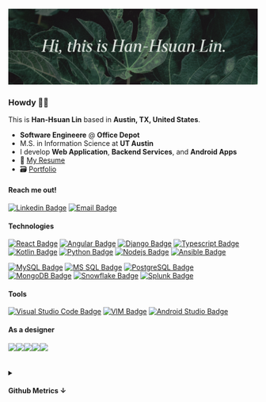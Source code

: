 ![Banner](https://raw.githubusercontent.com/jercymat/jercymat/master/banner.png)

### Howdy 👋🤘

This is **Han-Hsuan Lin** based in **Austin, TX, United States**.

* **Software Engineere** @ **Office Depot**
* M.S. in Information Science at **UT Austin**
* I develop **Web Application**, **Backend Services**, and **Android Apps**
* 📎 [My Resume](https://drive.google.com/file/d/1etnOLktRuZdh71AMQK_pNAxrA-KHZ1np/view?usp=sharing)
* 🗃 [Portfolio](https://drive.google.com/file/d/1tQqqHvkx_5R2viL35R9xvtoRSx0qCyYa/view?usp=sharing)

#### Reach me out!

[![Linkedin Badge](https://img.shields.io/badge/LinkedIn-0077B5?style=for-the-badge&labelColor=121612&logo=linkedin&logoColor=white)](https://www.linkedin.com/in/han-hsuan-lin/)
[![Email Badge](https://img.shields.io/badge/email-hanhsuan.l@gmail.com-D14836?style=for-the-badge&labelColor=121612&logo=gmail&logoColor=white)](mailto:hanhsuan.l@gmail.com)

#### Technologies

[![React Badge](https://img.shields.io/badge/-React-61DBFB?style=for-the-badge&labelColor=black&logo=react&logoColor=61DBFB)](#)
[![Angular Badge](https://img.shields.io/badge/-Angular-DD0031?style=for-the-badge&labelColor=black&logo=angular&logoColor=DD0031)](#)
[![Django Badge](https://img.shields.io/badge/-Django-092E20?style=for-the-badge&labelColor=black&logo=django&logoColor=white)](#)
[![Typescript Badge](https://img.shields.io/badge/-Typescript-007ACC?style=for-the-badge&labelColor=black&logo=typescript&logoColor=007ACC)](#)
[![Kotlin Badge](https://img.shields.io/badge/-Kotlin-7F52FF?style=for-the-badge&labelColor=black&logo=kotlin&logoColor=7F52FF)](#)
[![Python Badge](https://img.shields.io/badge/-Python-3776AB?style=for-the-badge&labelColor=black&logo=python&logoColor=3776AB)](#)
[![Nodejs Badge](https://img.shields.io/badge/-Nodejs-3C873A?style=for-the-badge&labelColor=black&logo=node.js&logoColor=3C873A)](#)
[![Ansible Badge](https://img.shields.io/badge/-Ansible-A60000?style=for-the-badge&labelColor=black&logo=ansible&logoColor=A60000)](#)

[![MySQL Badge](https://img.shields.io/badge/-MySQL-3E6E93?style=for-the-badge&labelColor=black&logo=mysql&logoColor=white)](#)
[![MS SQL Badge](https://img.shields.io/badge/-MS&nbsp;SQL-CC2927?style=for-the-badge&labelColor=black&logo=microsoftsqlserver&logoColor=CC2927)](#)
[![PostgreSQL Badge](https://img.shields.io/badge/-PostgreSQL-316192?style=for-the-badge&labelColor=black&logo=mysql&logoColor=white)](#)
[![MongoDB Badge](https://img.shields.io/badge/-MongoDB-4EA94B?style=for-the-badge&labelColor=black&logo=mysql&logoColor=4EA94B)](#)
[![Snowflake Badge](https://img.shields.io/badge/-Snowflake-35AEDD?style=for-the-badge&labelColor=black&logo=snowflake&logoColor=35AEDD)](#)
[![Splunk Badge](https://img.shields.io/badge/-Splunk-4EA94B?style=for-the-badge&labelColor=black&logo=splunk&logoColor=4EA94B)](#)

#### Tools
[![Visual Studio Code Badge](https://img.shields.io/badge/-VS&nbsp;Code-007ACC?style=for-the-badge&labelColor=black&logo=visualstudiocode&logoColor=007ACC)](#)
[![VIM Badge](https://img.shields.io/badge/-Vim-019733?style=for-the-badge&labelColor=black&logo=vim&logoColor=019733)](#)
[![Android Studio Badge](https://img.shields.io/badge/-Android&nbsp;Studio-27a861?style=for-the-badge&labelColor=black&logo=androidstudio&logoColor=3DDC84)](#)

#### As a designer

<img src="https://upload.wikimedia.org/wikipedia/commons/thumb/3/33/Figma-logo.svg/160px-Figma-logo.svg.png" align="left" height="48"/>
<img src="https://upload.wikimedia.org/wikipedia/commons/thumb/c/c2/Adobe_XD_CC_icon.svg/246px-Adobe_XD_CC_icon.svg.png" align="left" height="48"/>
<img src="https://upload.wikimedia.org/wikipedia/commons/thumb/f/fb/Adobe_Illustrator_CC_icon.svg/246px-Adobe_Illustrator_CC_icon.svg.png" align="left" height="48"/>
<img src="https://upload.wikimedia.org/wikipedia/commons/thumb/a/af/Adobe_Photoshop_CC_icon.svg/246px-Adobe_Photoshop_CC_icon.svg.png" align="left" height="48"/>
<img src="https://upload.wikimedia.org/wikipedia/commons/thumb/4/48/Adobe_InDesign_CC_icon.svg/246px-Adobe_InDesign_CC_icon.svg.png" align="left" height="48"/>

<br />
<br />
<br />

<details>
  <summary><h4>Github Metrics ↓</h4></summary>
  <img src="https://metrics.lecoq.io/jercymat?template=classic&languages=1&isocalendar=1&achievements=1&base.indepth=false&base.hireable=false&isocalendar.duration=half-year&languages.limit=8&languages.threshold=0%25&languages.other=false&languages.colors=github&languages.sections=most-used&languages.indepth=false&languages.analysis.timeout=15&languages.categories=markup%2C%20programming&languages.recent.categories=markup%2C%20programming&languages.recent.load=300&languages.recent.days=14&achievements.threshold=C&achievements.secrets=true&achievements.display=detailed&achievements.limit=0&config.timezone=America%2FChicago">
</details>
